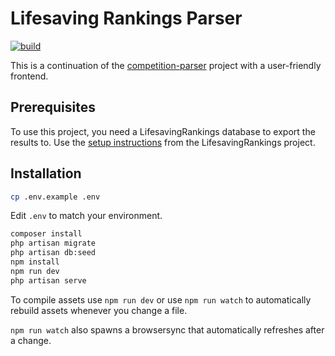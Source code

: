 # Lifesaving Rankings Parser
[![build](https://github.com/rubenvanerk/lifesavingrankings-parser/workflows/build/badge.svg)](https://github.com/rubenvanerk/lifesavingrankings-parser/actions?query=workflow%3Abuild)

This is a continuation of the [competition-parser](https://github.com/rubenvanerk/competition-parser) project with a user-friendly frontend.

## Prerequisites

To use this project, you need a LifesavingRankings database to export the results to. 
Use the [setup instructions](https://github.com/rubenvanerk/lifesavingrankings#setup) from the LifesavingRankings project. 

## Installation

```bash
cp .env.example .env
```

Edit `.env` to match your environment. 

```bash
composer install  
php artisan migrate
php artisan db:seed
npm install
npm run dev
php artisan serve
```

To compile assets use `npm run dev` or use `npm run watch` to automatically rebuild assets whenever you change a file.

`npm run watch` also spawns a browsersync that automatically refreshes after a change.
